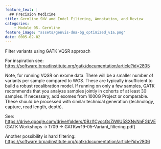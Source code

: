 ```yaml
---
feature_text: |
  ## Precision Medicine
title: Germline SNV and Indel Filtering, Annotation, and Review
categories:
    - Module 05. Germline
feature_image: "assets/genvis-dna-bg_optimized_v1a.png"
date: 0005-02-02
---
```


Filter variants using GATK VQSR approach

For inspiration see: https://software.broadinstitute.org/gatk/documentation/article?id=2805

Note, for running VQSR on exome data. There will be a smaller number of variants per sample compared to WGS. These are typically insufficient to build a robust recalibration model. If running on only a few samples, GATK recommends that you analyze samples jointly in cohorts of at least 30 samples. If necessary, add exomes from 1000G Project or comparable. These should be processed with similar technical generation (technology, capture, read length, depth). 

See: https://drive.google.com/drive/folders/0BzI1CyccGsZiWlU5SXNvNnFGbVE (GATK Workshops -> 1709 -> GATKwr19-05-Variant_filtering.pdf)

Another possibility is hard filtering: https://software.broadinstitute.org/gatk/documentation/article?id=2806



